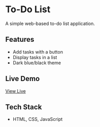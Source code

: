 # To-Do List
A simple web-based to-do list application.
## Features
- Add tasks with a button
- Display tasks in a list
- Dark blue/black theme
## Live Demo
[View Live](https://nazira2345.github.io/todo-list)
## Tech Stack
- HTML, CSS, JavaScript